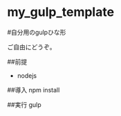 my_gulp_template
=====================

#自分用のgulpひな形

ご自由にどうぞ。

##前提
* nodejs

##導入
    npm install

##実行
    gulp
